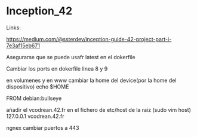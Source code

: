 # Inception_42

Links:

https://medium.com/@ssterdev/inception-guide-42-project-part-i-7e3af15eb671

Asegurarse que se puede usafr latest en el dokerfile

Cambiar los ports en dokerfile linea 8 y 9

en volumenes y en www cambiar la home del device(por la home del dispositivo) echo $HOME


FROM debian:bullseye

añadir el vcodrean.42.fr en el fichero de etc/host de la raiz (sudo vim host)
127.0.0.1       vcodrean.42.fr


ngnex cambiar puertos a 443




